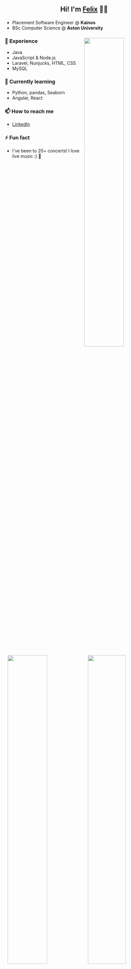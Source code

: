 ## <p align="center">Hi! I'm [Felix](https://felixmoore.github.io/) 👋✨</p>

* Placement Software Engineer @ **Kainos**   
* BSc Computer Science @ **Aston University**  

### 🌱 **Experience** [<img align="right" width="50%" src="https://github-readme-stats.vercel.app/api?username=felixmoore&theme=dark&show_icons=true&hide=stars,issues&include_all_commits=true">](https://metrics.lecoq.io/felixmoore?template=classic)  
  - Java
  - JavaScript & Node.js 
  - Laravel, Nunjucks, HTML, CSS [<img align="right" width="50%" src="https://github-readme-stats.vercel.app/api/wakatime?username=felixmoore&theme=dark&layout=compact">](https://github.com/anuraghazra/github-readme-stats) 
  - MySQL
  
### 🔭 **Currently learning** [<img align="right" width="50%" src="https://github-readme-stats.vercel.app/api/top-langs/?username=felixmoore&theme=dark&layout=compact">](https://github.com/anuraghazra/github-readme-stats)
  - Python, pandas, Seaborn
  - Angular, React

### 📫 **How to reach me**   
  - [LinkedIn](https://linkedin.com/in/felixmoore)  

### ⚡ **Fun fact** 
  - I've been to 20+ concerts! I love live music :) 🎵
<!--
**felixmoore/felixmoore** is a ✨ _special_ ✨ repository because its `README.md` (this file) appears on your GitHub profile.

Here are some ideas to get you started:

- 🔭 I’m currently working on ...
- 🌱 I’m currently learning ...
- 👯 I’m looking to collaborate on ...
- 🤔 I’m looking for help with ...
- 💬 Ask me about ...
- 📫 How to reach me: ...
- 😄 Pronouns: ...
- ⚡ Fun fact: ...
-->
